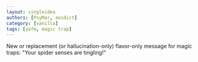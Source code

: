 ```yaml
---
layout: singleidea
authors: [PsyMar, aosdict]
category: [vanilla]
tags: [yafm, magic trap]
---
```

New or replacement (or hallucination-only) flavor-only message for magic traps: "Your spider senses are tingling!"
